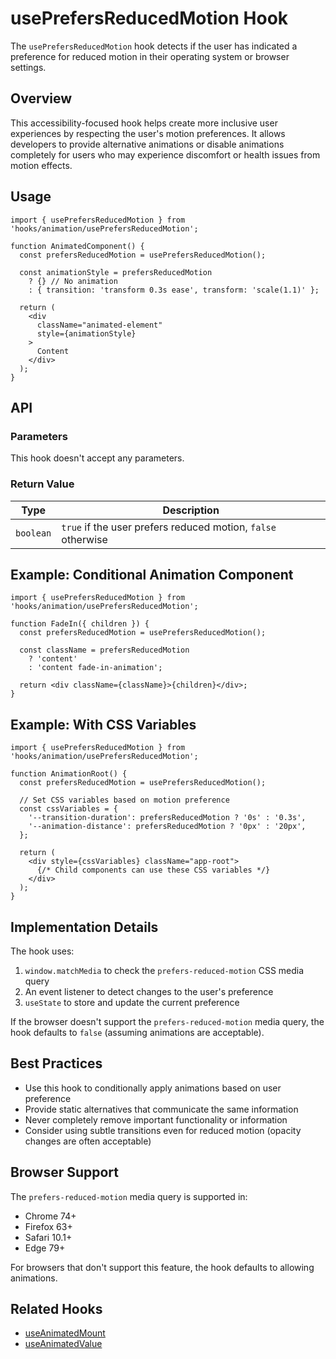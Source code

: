 # usePrefersReducedMotion Hook

The `usePrefersReducedMotion` hook detects if the user has indicated a preference for reduced motion in their operating system or browser settings.

## Overview

This accessibility-focused hook helps create more inclusive user experiences by respecting the user's motion preferences. It allows developers to provide alternative animations or disable animations completely for users who may experience discomfort or health issues from motion effects.

## Usage

```tsx
import { usePrefersReducedMotion } from 'hooks/animation/usePrefersReducedMotion';

function AnimatedComponent() {
  const prefersReducedMotion = usePrefersReducedMotion();
  
  const animationStyle = prefersReducedMotion
    ? {} // No animation
    : { transition: 'transform 0.3s ease', transform: 'scale(1.1)' };
  
  return (
    <div 
      className="animated-element"
      style={animationStyle}
    >
      Content
    </div>
  );
}
```

## API

### Parameters

This hook doesn't accept any parameters.

### Return Value

| Type | Description |
|------|-------------|
| `boolean` | `true` if the user prefers reduced motion, `false` otherwise |

## Example: Conditional Animation Component

```tsx
import { usePrefersReducedMotion } from 'hooks/animation/usePrefersReducedMotion';

function FadeIn({ children }) {
  const prefersReducedMotion = usePrefersReducedMotion();
  
  const className = prefersReducedMotion
    ? 'content'
    : 'content fade-in-animation';
  
  return <div className={className}>{children}</div>;
}
```

## Example: With CSS Variables

```tsx
import { usePrefersReducedMotion } from 'hooks/animation/usePrefersReducedMotion';

function AnimationRoot() {
  const prefersReducedMotion = usePrefersReducedMotion();
  
  // Set CSS variables based on motion preference
  const cssVariables = {
    '--transition-duration': prefersReducedMotion ? '0s' : '0.3s',
    '--animation-distance': prefersReducedMotion ? '0px' : '20px',
  };
  
  return (
    <div style={cssVariables} className="app-root">
      {/* Child components can use these CSS variables */}
    </div>
  );
}
```

## Implementation Details

The hook uses:

1. `window.matchMedia` to check the `prefers-reduced-motion` CSS media query
2. An event listener to detect changes to the user's preference
3. `useState` to store and update the current preference

If the browser doesn't support the `prefers-reduced-motion` media query, the hook defaults to `false` (assuming animations are acceptable).

## Best Practices

- Use this hook to conditionally apply animations based on user preference
- Provide static alternatives that communicate the same information
- Never completely remove important functionality or information
- Consider using subtle transitions even for reduced motion (opacity changes are often acceptable)

## Browser Support

The `prefers-reduced-motion` media query is supported in:
- Chrome 74+
- Firefox 63+
- Safari 10.1+
- Edge 79+

For browsers that don't support this feature, the hook defaults to allowing animations.

## Related Hooks

- [useAnimatedMount](./useAnimatedMount.md)
- [useAnimatedValue](./useAnimatedValue.md) 